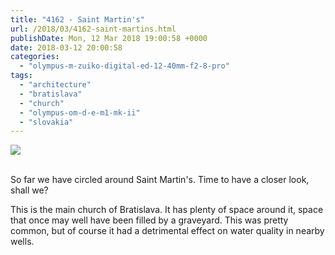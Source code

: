 ```yaml
---
title: "4162 - Saint Martin's"
url: /2018/03/4162-saint-martins.html
publishDate: Mon, 12 Mar 2018 19:00:58 +0000
date: 2018-03-12 20:00:58
categories: 
  - "olympus-m-zuiko-digital-ed-12-40mm-f2-8-pro"
tags: 
  - "architecture"
  - "bratislava"
  - "church"
  - "olympus-om-d-e-m1-mk-ii"
  - "slovakia"
---
```

<div class="container">
<div class="center"><a target="_blank" href="https://d25zfm9zpd7gm5.cloudfront.net/1200x1200/2017/20170605_130001_lr.jpg"><img class="webfeedsFeaturedVisual" src="https://d25zfm9zpd7gm5.cloudfront.net/0600x0600/2017/20170605_130001_lr.jpg" /></a></div>
</div>
<br />

<a target="_blank" href="https://d25zfm9zpd7gm5.cloudfront.net/1200x1200/2017/20170605_125722_lr.jpg"><img style="margin: 0pt 0px 0pt 10px; float: right;" src="https://d25zfm9zpd7gm5.cloudfront.net/0150x0150/2017/20170605_125722_lr.jpg" alt="" border="0" /></a> So far we have circled around Saint Martin's. Time to have a closer look, shall we?

This is the main church of Bratislava. It has plenty of space around it, space that once may well have been filled by a graveyard. This was pretty common, but of course it had a detrimental effect on water quality in nearby wells.
